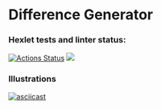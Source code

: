 # Difference Generator

### Hexlet tests and linter status:
[![Actions Status](https://github.com/msouldze/frontend-project-lvl2/workflows/hexlet-check/badge.svg)](https://github.com/msouldze/frontend-project-lvl2/actions) <a href="https://codeclimate.com/github/msouldze/frontend-project-lvl1"><img src="https://api.codeclimate.com/v1/badges/a99a88d28ad37a79dbf6/maintainability" /></a>

### Illustrations

[![asciicast](https://asciinema.org/a/BuUkazLgGPV3FjKgZYeJZ7NZ6.svg)](https://asciinema.org/a/BuUkazLgGPV3FjKgZYeJZ7NZ6)